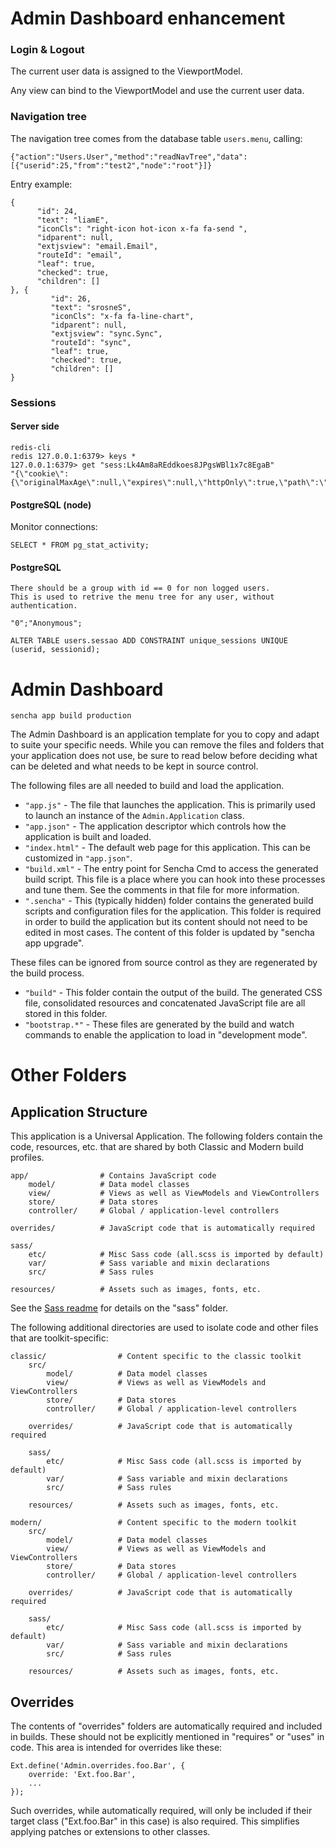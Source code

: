 # Admin Dashboard enhancement

### Login & Logout

The current user data is assigned to the ViewportModel.

Any view can bind to the ViewportModel and use the current user data.

### Navigation tree

The navigation tree comes from the database table `users.menu`, calling:

```
{"action":"Users.User","method":"readNavTree","data":[{"userid":25,"from":"test2","node":"root"}]}
```

Entry example:

```
{
      "id": 24,
      "text": "liamE",
      "iconCls": "right-icon hot-icon x-fa fa-send ",
      "idparent": null,
      "extjsview": "email.Email",
      "routeId": "email",
      "leaf": true,
      "checked": true,
      "children": []
}, {
         "id": 26,
         "text": "srosneS",
         "iconCls": "x-fa fa-line-chart",
         "idparent": null,
         "extjsview": "sync.Sync",
         "routeId": "sync",
         "leaf": true,
         "checked": true,
         "children": []
}
```

### Sessions

#### Server side

```
redis-cli
redis 127.0.0.1:6379> keys *
127.0.0.1:6379> get "sess:Lk4Am8aREddkoes8JPgsWBl1x7c8EgaB"
"{\"cookie\":{\"originalMaxAge\":null,\"expires\":null,\"httpOnly\":true,\"path\":\"/\"},\"userid\":31,\"groupid\":1}"
```
#### PostgreSQL (node)

Monitor connections:

```
SELECT * FROM pg_stat_activity;
```

#### PostgreSQL

```
There should be a group with id == 0 for non logged users.
This is used to retrive the menu tree for any user, without authentication.

"0";"Anonymous";

ALTER TABLE users.sessao ADD CONSTRAINT unique_sessions UNIQUE (userid, sessionid);
```


# Admin Dashboard

```
sencha app build production
```

The Admin Dashboard is an application template for you to copy and adapt to suite
your specific needs. While you can remove the files and folders that your application
does not use, be sure to read below before deciding what can be deleted and what needs
to be kept in source control.

The following files are all needed to build and load the application.

 - `"app.js"` - The file that launches the application. This is primarily used to
   launch an instance of the `Admin.Application` class.
 - `"app.json"` - The application descriptor which controls how the application is
   built and loaded.
 - `"index.html"` - The default web page for this application. This can be customized
   in `"app.json"`.
 - `"build.xml"` - The entry point for Sencha Cmd to access the generated build
   script. This file is a place where you can hook into these processes and tune
   them. See the comments in that file for more information.
 - `".sencha"` - This (typically hidden) folder contains the generated build scripts
   and configuration files for the application. This folder is required in order to
   build the application but its content should not need to be edited in most cases.
   The content of this folder is updated by "sencha app upgrade".

These files can be ignored from source control as they are regenerated by the build
process.

 - `"build"` - This folder contain the output of the build. The generated CSS file,
   consolidated resources and concatenated JavaScript file are all stored in this
   folder.
 - `"bootstrap.*"` - These files are generated by the build and watch commands to
   enable the application to load in "development mode".

# Other Folders

## Application Structure

This application is a Universal Application. The following folders contain the code,
resources, etc. that are shared by both Classic and Modern build profiles.

    app/                # Contains JavaScript code
        model/          # Data model classes
        view/           # Views as well as ViewModels and ViewControllers
        store/          # Data stores
        controller/     # Global / application-level controllers

    overrides/          # JavaScript code that is automatically required

    sass/
        etc/            # Misc Sass code (all.scss is imported by default)
        var/            # Sass variable and mixin declarations
        src/            # Sass rules

    resources/          # Assets such as images, fonts, etc.

See the [Sass readme](sass/Readme.md) for details on the "sass" folder.

The following additional directories are used to isolate code and other files that are
toolkit-specific:

    classic/                # Content specific to the classic toolkit
        src/
            model/          # Data model classes
            view/           # Views as well as ViewModels and ViewControllers
            store/          # Data stores
            controller/     # Global / application-level controllers

        overrides/          # JavaScript code that is automatically required

        sass/
            etc/            # Misc Sass code (all.scss is imported by default)
            var/            # Sass variable and mixin declarations
            src/            # Sass rules

        resources/          # Assets such as images, fonts, etc.

    modern/                 # Content specific to the modern toolkit
        src/
            model/          # Data model classes
            view/           # Views as well as ViewModels and ViewControllers
            store/          # Data stores
            controller/     # Global / application-level controllers

        overrides/          # JavaScript code that is automatically required

        sass/
            etc/            # Misc Sass code (all.scss is imported by default)
            var/            # Sass variable and mixin declarations
            src/            # Sass rules

        resources/          # Assets such as images, fonts, etc.

## Overrides

The contents of "overrides" folders are automatically required and included in
builds. These should not be explicitly mentioned in "requires" or "uses" in code.
This area is intended for overrides like these:

    Ext.define('Admin.overrides.foo.Bar', {
        override: 'Ext.foo.Bar',
        ...
    });

Such overrides, while automatically required, will only be included if their target
class ("Ext.foo.Bar" in this case) is also required. This simplifies applying
patches or extensions to other classes.
